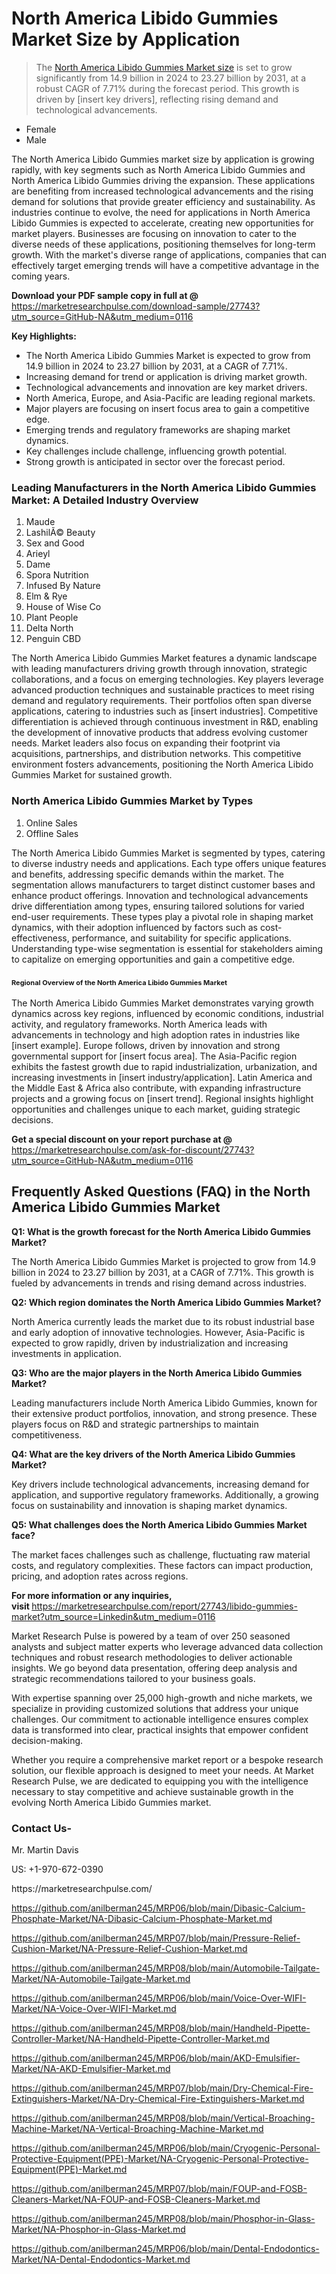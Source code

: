 <h1>North America Libido Gummies Market&nbsp;Size by Application</h1><blockquote><p>The <a href="https://marketresearchpulse.com/download-sample/27743?utm_source=GitHub-NA&amp;utm_medium=0116">North America Libido Gummies Market size</a> is set to grow significantly from 14.9 billion in 2024 to 23.27 billion by 2031, at a robust CAGR of 7.71% during the forecast period. This growth is driven by [insert key drivers], reflecting rising demand and technological advancements.</p></blockquote><ul><li>Female<li> Male</li></ul><p>The North America Libido Gummies market size by application is growing rapidly, with key segments such as North America Libido Gummies and North America Libido Gummies driving the expansion. These applications are benefiting from increased technological advancements and the rising demand for solutions that provide greater efficiency and sustainability. As industries continue to evolve, the need for applications in North America Libido Gummies is expected to accelerate, creating new opportunities for market players. Businesses are focusing on innovation to cater to the diverse needs of these applications, positioning themselves for long-term growth. With the market's diverse range of applications, companies that can effectively target emerging trends will have a competitive advantage in the coming years.</p><p><strong>Download your PDF sample copy in full at @ </strong><a href="https://marketresearchpulse.com/download-sample/27743?utm_source=GitHub-NA&amp;utm_medium=0116">https://marketresearchpulse.com/download-sample/27743?utm_source=GitHub-NA&amp;utm_medium=0116</a></p><p><strong>Key Highlights: </strong></p><ul><li>The North America Libido Gummies Market is expected to grow from 14.9 billion in 2024 to 23.27 billion by 2031, at a CAGR of 7.71%.</li><li>Increasing demand for trend or application is driving market growth.</li><li>Technological advancements and innovation are key market drivers.</li><li>North America, Europe, and Asia-Pacific are leading regional markets.</li><li>Major players are focusing on insert focus area to gain a competitive edge.</li><li>Emerging trends and regulatory frameworks are shaping market dynamics.</li><li>Key challenges include challenge, influencing growth potential.</li><li>Strong growth is anticipated in sector over the forecast period.</li></ul><h3>Leading Manufacturers in the North America Libido Gummies Market: A Detailed Industry Overview</h3><ol><li>Maude</li><li>LashilÃ© Beauty</li><li>Sex and Good</li><li>Arieyl</li><li>Dame</li><li>Spora Nutrition</li><li>Infused By Nature</li><li>Elm & Rye</li><li>House of Wise Co</li><li>Plant People</li><li>Delta North</li><li>Penguin CBD</li></ol><div class="flex max-w-full flex-col flex-grow"><div class="min-h-8 text-message flex w-full flex-col items-end gap-2 whitespace-normal break-words [.text-message+&amp;]:mt-5" dir="auto" data-message-author-role="assistant" data-message-id="fd8432e4-4910-450d-b182-61b7bfb0a01f" data-message-model-slug="gpt-4o"><div class="flex w-full flex-col gap-1 empty:hidden first:pt-[3px]"><div class="markdown prose w-full break-words dark:prose-invert light"><p>The North America Libido Gummies Market features a dynamic landscape with leading manufacturers driving growth through innovation, strategic collaborations, and a focus on emerging technologies. Key players leverage advanced production techniques and sustainable practices to meet rising demand and regulatory requirements. Their portfolios often span diverse applications, catering to industries such as [insert industries]. Competitive differentiation is achieved through continuous investment in R&amp;D, enabling the development of innovative products that address evolving customer needs. Market leaders also focus on expanding their footprint via acquisitions, partnerships, and distribution networks. This competitive environment fosters advancements, positioning the North America Libido Gummies Market for sustained growth.</p></div></div></div></div><h3>North America Libido Gummies Market by Types</h3><ol><li>Online Sales<li> Offline Sales</li></ol><div class="flex max-w-full flex-col flex-grow"><div class="min-h-8 text-message flex w-full flex-col items-end gap-2 whitespace-normal break-words [.text-message+&amp;]:mt-5" dir="auto" data-message-author-role="assistant" data-message-id="084470be-0bb7-4664-bddf-5156b4f41249" data-message-model-slug="gpt-4o-mini"><div class="flex w-full flex-col gap-1 empty:hidden first:pt-[3px]"><div class="markdown prose w-full break-words dark:prose-invert light"><p>The North America Libido Gummies Market is segmented by types, catering to diverse industry needs and applications. Each type offers unique features and benefits, addressing specific demands within the market. The segmentation allows manufacturers to target distinct customer bases and enhance product offerings. Innovation and technological advancements drive differentiation among types, ensuring tailored solutions for varied end-user requirements. These types play a pivotal role in shaping market dynamics, with their adoption influenced by factors such as cost-effectiveness, performance, and suitability for specific applications. Understanding type-wise segmentation is essential for stakeholders aiming to capitalize on emerging opportunities and gain a competitive edge.</p></div></div></div></div><h3><span style="font-size: 11px;">Regional Overview of the North America Libido Gummies Market</span></h3><div class="flex max-w-full flex-col flex-grow"><div class="min-h-8 text-message flex w-full flex-col items-end gap-2 whitespace-normal break-words [.text-message+&amp;]:mt-5" dir="auto" data-message-author-role="assistant" data-message-id="e9038762-ce64-4e30-91c9-9bd413514231" data-message-model-slug="gpt-4o-mini"><div class="flex w-full flex-col gap-1 empty:hidden first:pt-[3px]"><div class="markdown prose w-full break-words dark:prose-invert light"><p>The North America Libido Gummies Market demonstrates varying growth dynamics across key regions, influenced by economic conditions, industrial activity, and regulatory frameworks. North America leads with advancements in technology and high adoption rates in industries like [insert example]. Europe follows, driven by innovation and strong governmental support for [insert focus area]. The Asia-Pacific region exhibits the fastest growth due to rapid industrialization, urbanization, and increasing investments in [insert industry/application]. Latin America and the Middle East &amp; Africa also contribute, with expanding infrastructure projects and a growing focus on [insert trend]. Regional insights highlight opportunities and challenges unique to each market, guiding strategic decisions.</p></div></div></div></div><p><strong>Get a special discount on your report purchase at @ </strong><a href="https://marketresearchpulse.com/ask-for-discount/27743?utm_source=GitHub-NA&amp;utm_medium=0116">https://marketresearchpulse.com/ask-for-discount/27743?utm_source=GitHub-NA&amp;utm_medium=0116</a></p><h2>Frequently Asked Questions (FAQ) in the North America Libido Gummies Market</h2><p><strong>Q1: What is the growth forecast for the North America Libido Gummies Market?</strong></p><p>The North America Libido Gummies Market is projected to grow from 14.9 billion in 2024 to 23.27 billion by 2031, at a CAGR of 7.71%. This growth is fueled by advancements in trends and rising demand across industries.</p><p><strong>Q2: Which region dominates the North America Libido Gummies Market?</strong></p><p>North America currently leads the market due to its robust industrial base and early adoption of innovative technologies. However, Asia-Pacific is expected to grow rapidly, driven by industrialization and increasing investments in application.</p><p><strong>Q3: Who are the major players in the North America Libido Gummies Market?</strong></p><p>Leading manufacturers include North America Libido Gummies, known for their extensive product portfolios, innovation, and strong presence. These players focus on R&amp;D and strategic partnerships to maintain competitiveness.</p><p><strong>Q4: What are the key drivers of the North America Libido Gummies Market?</strong></p><p>Key drivers include technological advancements, increasing demand for application, and supportive regulatory frameworks. Additionally, a growing focus on sustainability and innovation is shaping market dynamics.</p><p><strong>Q5: What challenges does the North America Libido Gummies Market face?</strong></p><p>The market faces challenges such as challenge, fluctuating raw material costs, and regulatory complexities. These factors can impact production, pricing, and adoption rates across regions.</p><p><strong>For more information or any inquiries, visit&nbsp;</strong><a href="https://marketresearchpulse.com/report/27743/libido-gummies-market?utm_source=Linkedin&utm_medium=0116">https://marketresearchpulse.com/report/27743/libido-gummies-market?utm_source=Linkedin&utm_medium=0116</a></p><p>Market Research Pulse is powered by a team of over 250 seasoned analysts and subject matter experts who leverage advanced data collection techniques and robust research methodologies to deliver actionable insights. We go beyond data presentation, offering deep analysis and strategic recommendations tailored to your business goals.</p><p>With expertise spanning over 25,000 high-growth and niche markets, we specialize in providing customized solutions that address your unique challenges. Our commitment to actionable intelligence ensures complex data is transformed into clear, practical insights that empower confident decision-making.</p><p>Whether you require a comprehensive market report or a bespoke research solution, our flexible approach is designed to meet your needs. At Market Research Pulse, we are dedicated to equipping you with the intelligence necessary to stay competitive and achieve sustainable growth in the evolving North America Libido Gummies market.</p><h3><strong>Contact Us-</strong></h3><p>Mr. Martin Davis</p><p>US: +1-970-672-0390</p><p>https://marketresearchpulse.com/</p><p><a href="https://github.com/anilberman245/MRP06/blob/main/Dibasic-Calcium-Phosphate-Market/NA-Dibasic-Calcium-Phosphate-Market.md">https://github.com/anilberman245/MRP06/blob/main/Dibasic-Calcium-Phosphate-Market/NA-Dibasic-Calcium-Phosphate-Market.md</a></p><p><a href="https://github.com/anilberman245/MRP07/blob/main/Pressure-Relief-Cushion-Market/NA-Pressure-Relief-Cushion-Market.md">https://github.com/anilberman245/MRP07/blob/main/Pressure-Relief-Cushion-Market/NA-Pressure-Relief-Cushion-Market.md</a></p><p><a href="https://github.com/anilberman245/MRP08/blob/main/Automobile-Tailgate-Market/NA-Automobile-Tailgate-Market.md">https://github.com/anilberman245/MRP08/blob/main/Automobile-Tailgate-Market/NA-Automobile-Tailgate-Market.md</a></p><p><a href="https://github.com/anilberman245/MRP06/blob/main/Voice-Over-WIFI-Market/NA-Voice-Over-WIFI-Market.md">https://github.com/anilberman245/MRP06/blob/main/Voice-Over-WIFI-Market/NA-Voice-Over-WIFI-Market.md</a></p><p><a href="https://github.com/anilberman245/MRP08/blob/main/Handheld-Pipette-Controller-Market/NA-Handheld-Pipette-Controller-Market.md">https://github.com/anilberman245/MRP08/blob/main/Handheld-Pipette-Controller-Market/NA-Handheld-Pipette-Controller-Market.md</a></p><p><a href="https://github.com/anilberman245/MRP06/blob/main/AKD-Emulsifier-Market/NA-AKD-Emulsifier-Market.md">https://github.com/anilberman245/MRP06/blob/main/AKD-Emulsifier-Market/NA-AKD-Emulsifier-Market.md</a></p><p><a href="https://github.com/anilberman245/MRP07/blob/main/Dry-Chemical-Fire-Extinguishers-Market/NA-Dry-Chemical-Fire-Extinguishers-Market.md">https://github.com/anilberman245/MRP07/blob/main/Dry-Chemical-Fire-Extinguishers-Market/NA-Dry-Chemical-Fire-Extinguishers-Market.md</a></p><p><a href="https://github.com/anilberman245/MRP08/blob/main/Vertical-Broaching-Machine-Market/NA-Vertical-Broaching-Machine-Market.md">https://github.com/anilberman245/MRP08/blob/main/Vertical-Broaching-Machine-Market/NA-Vertical-Broaching-Machine-Market.md</a></p><p><a href="https://github.com/anilberman245/MRP06/blob/main/Cryogenic-Personal-Protective-Equipment(PPE)-Market/NA-Cryogenic-Personal-Protective-Equipment(PPE)-Market.md">https://github.com/anilberman245/MRP06/blob/main/Cryogenic-Personal-Protective-Equipment(PPE)-Market/NA-Cryogenic-Personal-Protective-Equipment(PPE)-Market.md</a></p><p><a href="https://github.com/anilberman245/MRP07/blob/main/FOUP-and-FOSB-Cleaners-Market/NA-FOUP-and-FOSB-Cleaners-Market.md">https://github.com/anilberman245/MRP07/blob/main/FOUP-and-FOSB-Cleaners-Market/NA-FOUP-and-FOSB-Cleaners-Market.md</a></p><p><a href="https://github.com/anilberman245/MRP08/blob/main/Phosphor-in-Glass-Market/NA-Phosphor-in-Glass-Market.md">https://github.com/anilberman245/MRP08/blob/main/Phosphor-in-Glass-Market/NA-Phosphor-in-Glass-Market.md</a></p><p><a href="https://github.com/anilberman245/MRP06/blob/main/Dental-Endodontics-Market/NA-Dental-Endodontics-Market.md">https://github.com/anilberman245/MRP06/blob/main/Dental-Endodontics-Market/NA-Dental-Endodontics-Market.md</a></p>
